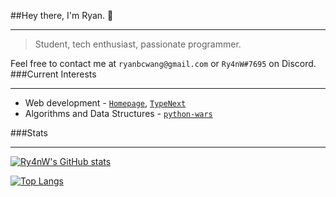 ##Hey there, I'm Ryan. 👋

---

> Student, tech enthusiast, passionate programmer.

Feel free to contact me at `ryanbcwang@gmail.com` or `Ry4nW#7695` on Discord.
###Current Interests

---
- Web development - [`Homepage`](https://github.com/Ry4nW/homepage), [`TypeNext`](https://github.com/Ry4nW/TypeNext)
- Algorithms and Data Structures - [`python-wars`](https://github.com/Ry4nW/python-wars)

###Stats

---
[![Ry4nW's GitHub stats](https://github-readme-stats.vercel.app/api?username=Ry4nW&show_icons=true&theme=onedark)](https://github.com/anuraghazra/github-readme-stats)

[![Top Langs](https://github-readme-stats.vercel.app/api/top-langs/?username=Ry4nW&layout=compact)](https://github.com/anuraghazra/github-readme-stats)





